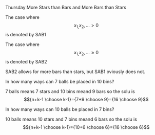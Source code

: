 ---
---

Thursday More Stars than Bars and More Bars than Stars

The case where $$x_{1,}x_{2},...>0$$ is denoted by SAB1

The case where $$x_{1,}x_{2},...\geq0$$ is denoted by SAB2

SAB2 allows for more bars than stars, but SAB1 oviously does not.

In how many ways can 7 balls be placed in 10 bins?

7 balls means 7 stars and 10 bins meand 9 bars so the solu is $${n+k-1 \choose k-1}={7+9 \choose 9}={16 \choose 9}$$

In how many ways can 10 balls be placed in 7 bins?

10 balls means 10 stars and 7 bins meand 6 bars so the solu is $${n+k-1 \choose k-1}={10+6 \choose 6}={16 \choose 6}$$

